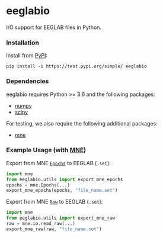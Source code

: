 # eeglabio

I/O support for EEGLAB files in Python.

### Installation

Install from [PyPI](https://test.pypi.org/project/eeglabio):

```
pip install -i https://test.pypi.org/simple/ eeglabio
```

### Dependencies

eeglabio requires Python >= 3.6 and the following packages:
* [numpy](http://numpy.org/)
* [scipy](https://www.scipy.org/)

For testing, we also require the following additional packages:
* [mne](https://github.com/mne-tools/mne-python)


### Example Usage (with [MNE](https://github.com/mne-tools/mne-python))

Export from MNE [`Epochs`](https://mne.tools/stable/generated/mne.Epochs.html) to EEGLAB (`.set`):
```python
import mne
from eeglabio.utils import export_mne_epochs
epochs = mne.Epochs(...)
export_mne_epochs(epochs, "file_name.set")
```

Export from MNE [`Raw`](https://mne.tools/stable/generated/mne.io.Raw.html) to EEGLAB (`.set`):
```python
import mne
from eeglabio.utils import export_mne_raw
raw = mne.io.read_raw(...)
export_mne_raw(raw, "file_name.set")
```
